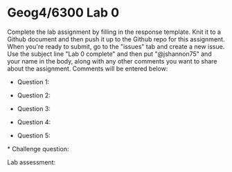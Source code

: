 # Geog4/6300 Lab 0

Complete the lab assignment by filling in the response template. Knit it to a Github document and then push it up to the Github repo for this assignment. When you're ready to submit, go to the "issues" tab and create a new issue. Use the subject line "Lab 0 complete" and then put "@jshannon75" and your name in the body, along with any other comments you want to share about the assignment. Comments will be entered below:

* Question 1:<p>
* Question 2:<p>
* Question 3:<p>
* Question 4:<p>
* Question 5:<p>
<p>
* Challenge question:<p>
<p>
Lab assessment:
